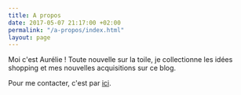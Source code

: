 ```yaml
---
title: A propos
date: 2017-05-07 21:17:00 +02:00
permalink: "/a-propos/index.html"
layout: page
---
```


Moi c'est Aurélie ! Toute nouvelle sur la toile, je collectionne les idées shopping et mes nouvelles acquisitions sur ce blog.

Pour me contacter, c'est par <a class="typeform-share link" href="https://aiwb.typeform.com/to/yKXiHY" data-mode="2" target="_blank">ici</a>.

<script>(function(){var qs,js,q,s,d=document,gi=d.getElementById,ce=d.createElement,gt=d.getElementsByTagName,id='typef_orm_share',b='https://s3-eu-west-1.amazonaws.com/share.typeform.com/';if(!gi.call(d,id)){js=ce.call(d,'script');js.id=id;js.src=b+'share.js';q=gt.call(d,'script')[0];q.parentNode.insertBefore(js,q)}})()</script>
